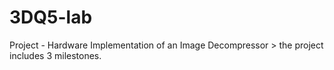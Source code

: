 # 3DQ5-lab
Project - Hardware	Implementation	of	an	Image	Decompressor
        > the project includes 3 milestones. 
